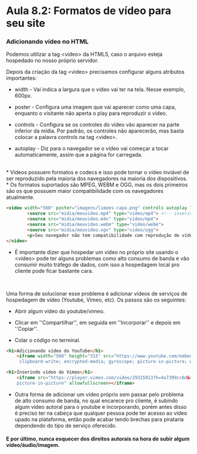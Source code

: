 # Aula 8.2: Formatos de vídeo para seu site

### Adicionando vídeo no HTML


Podemos utilizar a tag &lt;video&gt; da HTML5, caso o arquivo esteja hospedado no nosso próprio servidor. 
<br>

Depois da criação da tag &lt;video&gt; precisamos configurar alguns atributos importantes: 

* width - Vai indica a largura que o vídeo vai ter na tela. Nesse exemplo, 600px.  

* poster - Configura uma imagem que vai aparecer como uma capa, enquanto o visitante não aperta o play para reproduzir o vídeo. 

* controls - Configura se os controles do vídeo vão aparecer na parte inferior da mídia. Por padrão, os controles não aparecerão, mas basta colocar a palavra controls na tag &lt;video&gt;. 

* autoplay - Diz para o navegador se o vídeo vai começar a tocar automaticamente, assim que a página for carregada. 
<br>
* Vídeos possuem formatos e codecs e isso pode tornar o vídeo inviável de ser reproduzido pela maioria dos navegadores na maioria dos dispositivos. 
<br>
* Os formatos suportados são MPEG, WEBM e OGG, mas os dois primeiros são os que possuem maior compatibilidade com os navegadores atualmente. 

~~~html
<video width="560" poster="imagens/limoes-capa.png" controls autoplay loop>
        <source src="midia/meuvideo.mp4" type="video/mp4"> <!-- inserindo vídeo pela hospedagem local -->
        <source src="midia/meuvideo.m4v" type="video/mp4">
        <source src="midia/meuvideo.webm" type="video/webm">
        <source src="midia/meuvideo.ogv" type="video/ogg">
        <p>Seu navegador não tem compatibilidade com reprodução de vídeos.</p>
</video>
~~~

* É importante dizer que hospedar um vídeo no próprio site usando o &lt;video&gt; pode ter alguns problemas como alto consumo de banda e vão consumir muito tráfego de dados, com isso a hospedagem local pro cliente pode ficar bastante cara. 
<br>

Uma forma de solucionar esse problema é adicionar vídeos de serviços de hospedagem de vídeo (Youtube, Vimeo, etc). Os passos são os seguintes: 

* Abrir algum vídeo do youtube/vimeo. 

* Clicar em ''Compartilhar'', em seguida em ''Incorporar'' e depois em ''Copiar''. 

* Colar o código no terminal. 
~~~html
<h1>Adicionando vídeo do YouTube</h1>
    <iframe width="560" height="315" src="https://www.youtube.com/embed/OzUnqQk4eOg" title="YouTube video player" frameborder="0" allow="accelerometer; autoplay; 
     clipboard-write; encrypted-media; gyroscope; picture-in-picture; web-share" allowfullscreen></iframe>

<h1>Inserindo vídeo do Vimeo</h1>
    <iframe src="https://player.vimeo.com/video/29315013?h=4a7399cc6d&color=ff0179" width="640" height="360" frameborder="0" allow="autoplay; fullscreen; 
    picture-in-picture" allowfullscreen></iframe>
~~~
* Outra forma de adicionar um vídeo próprio sem passar pelo problema de alto consumo de banda, no qual encarece pro cliente, é subindo algum vídeo autoral para o youtube e incorporando, porém antes disso é preciso ter na cabeça que qualquer pessoa pode ter acesso ao vídeo upado na plataforma, então pode acabar tendo brechas para pirataria dependendo do tipo de serviço oferecido.

#### E por último, nunca esquecer dos direitos autorais na hora de subir algum vídeo/áudio/imagem.
